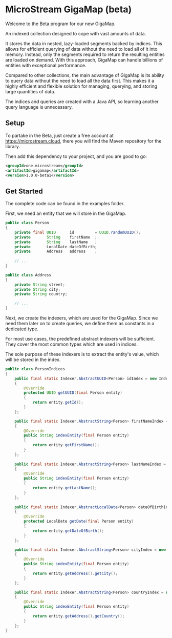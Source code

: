 # MicroStream GigaMap (beta)

Welcome to the Beta program for our new GigaMap.

An indexed collection designed to cope with vast amounts of data.

It stores the data in nested, lazy-loaded segments backed by indices.
This allows for efficient querying of data without the need to load all of it into memory.
Instead, only the segments required to return the resulting entities are loaded on demand.
With this approach, GigaMap can handle billions of entities with exceptional performance.

Compared to other collections, the main advantage of GigaMap is its ability to query data
without the need to load all the data first. This makes it a highly efficient and flexible
solution for managing, querying, and storing large quantities of data.

The indices and queries are created with a Java API, so learning another query language is unnecessary.



      



## Setup

To partake in the Beta, just create a free account at https://microstream.cloud, there you will find the Maven repository for the library.

Then add this dependency to your project, and you are good to go:

```xml
<groupId>one.microstream</groupId>
<artifactId>gigamap</artifactId>
<version>1.0.0-beta1</version>
```


## Get Started

The complete code can be found in the examples folder.

First, we need an entity that we will store in the GigaMap.

```java
public class Person
{
	private final UUID      id         = UUID.randomUUID();
	private       String    firstName  ;
	private       String    lastName   ;
	private       LocalDate dateOfBirth;
	private       Address   address    ;
	
	// ...
}

public class Address
{
	private String street;
	private String city;
	private String country;

	// ...
}
```

Next, we create the indexers, which are used for the GigaMap. Since we need them later on to create queries, we define them as constants in a dedicated type.

For most use cases, the predefined abstract indexers will be sufficient. They cover the most common types which are used in indices.

The sole purpose of these indexers is to extract the entity's value, which will be stored in the index.

```java
public class PersonIndices
{
	public final static Indexer.AbstractUUID<Person> idIndex = new Indexer.AbstractUUID<>()
	{
		@Override
		protected UUID getUUID(final Person entity)
		{
			return entity.getId();
		}
	};

	public final static Indexer.AbstractString<Person> firstNameIndex = new Indexer.AbstractString<>()
	{
		@Override
		public String indexEntity(final Person entity)
		{
			return entity.getFirstName();
		}
	};
	
	public final static Indexer.AbstractString<Person> lastNameIndex = new Indexer.AbstractString<>()
	{
		@Override
		public String indexEntity(final Person entity)
		{
			return entity.getLastName();
		}
	};
	
	public final static Indexer.AbstractLocalDate<Person> dateOfBirthIndex = new Indexer.AbstractLocalDate<>()
	{
		@Override
		protected LocalDate getDate(final Person entity)
		{
			return entity.getDateOfBirth();
		}
	};

	public final static Indexer.AbstractString<Person> cityIndex = new Indexer.AbstractString<>()
	{
		@Override
		public String indexEntity(final Person entity)
		{
			return entity.getAddress().getCity();
		}
	};

	public final static Indexer.AbstractString<Person> countryIndex = new Indexer.AbstractString<>()
	{
		@Override
		public String indexEntity(final Person entity)
		{
			return entity.getAddress().getCountry();
		}
	};
}
```

